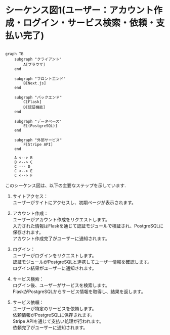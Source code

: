 # シーケンス図1(ユーザー：アカウント作成・ログイン・サービス検索・依頼・支払い完了)

```mermaid

graph TB
    subgraph "クライアント"
        A[ブラウザ]
    end

    subgraph "フロントエンド"
        B[Next.js]
    end

    subgraph "バックエンド"
        C[Flask]
        D[認証機能]
    end

    subgraph "データベース"
        E[(PostgreSQL)]
    end

    subgraph "外部サービス"
        F[Stripe API]
    end

    A <--> B
    B <--> C
    C --- D
    C <--> E
    C <--> F

```

このシーケンス図は、以下の主要なステップを示しています.  

1. サイトアクセス：  
ユーザーがサイトにアクセスし、初期ページが表示されます。  

2. アカウント作成：  
ユーザーがアカウント作成をリクエストします。  
入力された情報はFlaskを通じて認証モジュールで検証され、PostgreSQLに保存されます。  
アカウント作成完了がユーザーに通知されます。  

3. ログイン：  
ユーザーがログインをリクエストします。  
認証モジュールがPostgreSQLと連携してユーザー情報を確認します。  
ログイン結果がユーザーに通知されます。  

4. サービス検索：  
ログイン後、ユーザーがサービスを検索します。  
FlaskがPostgreSQLからサービス情報を取得し、結果を返します。  

5. サービス依頼：  
ユーザーが特定のサービスを依頼します。  
依頼情報がPostgreSQLに保存されます。  
Stripe APIを通じて支払い処理が行われます。  
依頼完了がユーザーに通知されます。  

